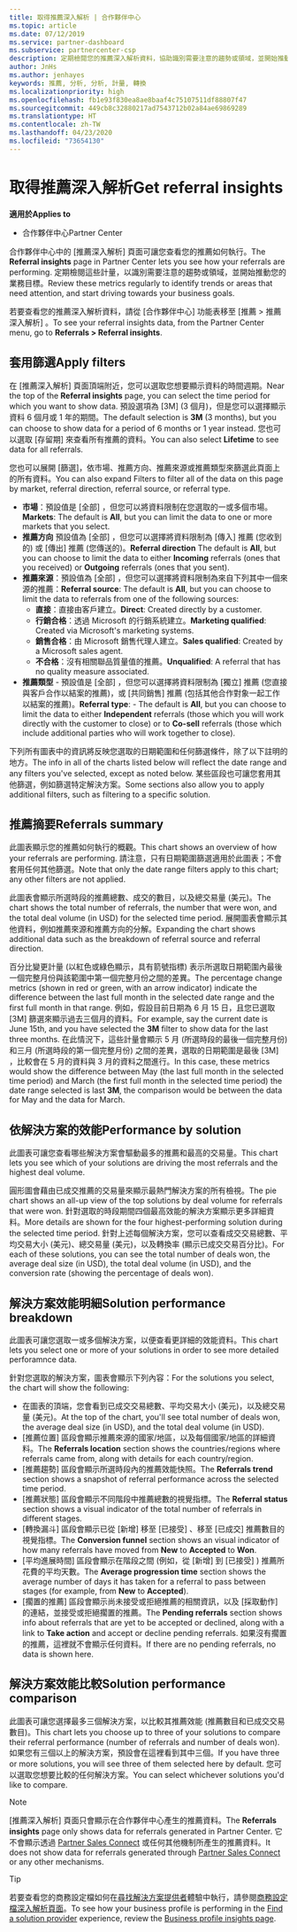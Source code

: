 ```yaml
---
title: 取得推薦深入解析 | 合作夥伴中心
ms.topic: article
ms.date: 07/12/2019
ms.service: partner-dashboard
ms.subservice: partnercenter-csp
description: 定期檢閱您的推薦深入解析資料，協助識別需要注意的趨勢或領域，並開始推動您的業務目標。
author: JnHs
ms.author: jenhayes
keywords: 推薦, 分析, 分析, 計量, 轉換
ms.localizationpriority: high
ms.openlocfilehash: fb1e93f830ea8ae8baaf4c75107511df88807f47
ms.sourcegitcommit: 449cb8c32880217ad7543712b02a84ae69869289
ms.translationtype: HT
ms.contentlocale: zh-TW
ms.lasthandoff: 04/23/2020
ms.locfileid: "73654130"
---
```

# <a name="get-referral-insights"></a><span data-ttu-id="e3e90-104">取得推薦深入解析</span><span class="sxs-lookup"><span data-stu-id="e3e90-104">Get referral insights</span></span>

<span data-ttu-id="e3e90-105">**適用於**</span><span class="sxs-lookup"><span data-stu-id="e3e90-105">**Applies to**</span></span>

- <span data-ttu-id="e3e90-106">合作夥伴中心</span><span class="sxs-lookup"><span data-stu-id="e3e90-106">Partner Center</span></span>

<span data-ttu-id="e3e90-107">合作夥伴中心中的 [推薦深入解析]  頁面可讓您查看您的推薦如何執行。</span><span class="sxs-lookup"><span data-stu-id="e3e90-107">The **Referral insights** page in Partner Center lets you see how your referrals are performing.</span></span> <span data-ttu-id="e3e90-108">定期檢閱這些計量，以識別需要注意的趨勢或領域，並開始推動您的業務目標。</span><span class="sxs-lookup"><span data-stu-id="e3e90-108">Review these metrics regularly to identify trends or areas that need attention, and start driving towards your business goals.</span></span>

<span data-ttu-id="e3e90-109">若要查看您的推薦深入解析資料，請從 [合作夥伴中心] 功能表移至 [推薦 > 推薦深入解析]  。</span><span class="sxs-lookup"><span data-stu-id="e3e90-109">To see your referral insights data, from the Partner Center menu, go to **Referrals > Referral insights**.</span></span>

## <a name="apply-filters"></a><span data-ttu-id="e3e90-110">套用篩選</span><span class="sxs-lookup"><span data-stu-id="e3e90-110">Apply filters</span></span>

<span data-ttu-id="e3e90-111">在 [推薦深入解析]  頁面頂端附近，您可以選取您想要顯示資料的時間週期。</span><span class="sxs-lookup"><span data-stu-id="e3e90-111">Near the top of the **Referral insights** page, you can select the time period for which you want to show data.</span></span> <span data-ttu-id="e3e90-112">預設選項為 [3M]  (3 個月)，但是您可以選擇顯示資料 6 個月或 1 年的期間。</span><span class="sxs-lookup"><span data-stu-id="e3e90-112">The default selection is **3M** (3 months), but you can choose to show data for a period of 6 months or 1 year instead.</span></span> <span data-ttu-id="e3e90-113">您也可以選取 [存留期]  來查看所有推薦的資料。</span><span class="sxs-lookup"><span data-stu-id="e3e90-113">You can also select **Lifetime** to see data for all referrals.</span></span>

<span data-ttu-id="e3e90-114">您也可以展開 [篩選]，依市場、推薦方向、推薦來源或推薦類型來篩選此頁面上的所有資料。</span><span class="sxs-lookup"><span data-stu-id="e3e90-114">You can also expand Filters to filter all of the data on this page by market, referral direction, referral source, or referral type.</span></span>
- <span data-ttu-id="e3e90-115">**市場**：預設值是 [全部]  ，但您可以將資料限制在您選取的一或多個市場。</span><span class="sxs-lookup"><span data-stu-id="e3e90-115">**Markets**: The default is **All**, but you can limit the data to one or more markets that you select.</span></span>
- <span data-ttu-id="e3e90-116">**推薦方向** 預設值為 [全部]  ，但您可以選擇將資料限制為 [傳入]  推薦 (您收到的) 或 [傳出]  推薦 (您傳送的)。</span><span class="sxs-lookup"><span data-stu-id="e3e90-116">**Referral direction** The default is **All**, but you can choose to limit the data to either **Incoming** referrals (ones that you received) or **Outgoing** referrals (ones that you sent).</span></span>
- <span data-ttu-id="e3e90-117">**推薦來源**：預設值為 [全部]  ，但您可以選擇將資料限制為來自下列其中一個來源的推薦：</span><span class="sxs-lookup"><span data-stu-id="e3e90-117">**Referral source**: The default is **All**, but you can choose to limit the data to referrals from one of the following sources:</span></span>
  - <span data-ttu-id="e3e90-118">**直接**：直接由客戶建立。</span><span class="sxs-lookup"><span data-stu-id="e3e90-118">**Direct**: Created directly by a customer.</span></span>
  - <span data-ttu-id="e3e90-119">**行銷合格**：透過 Microsoft 的行銷系統建立。</span><span class="sxs-lookup"><span data-stu-id="e3e90-119">**Marketing qualified**: Created via Microsoft's marketing systems.</span></span>
  - <span data-ttu-id="e3e90-120">**銷售合格**：由 Microsoft 銷售代理人建立。</span><span class="sxs-lookup"><span data-stu-id="e3e90-120">**Sales qualified**: Created by a Microsoft sales agent.</span></span>
  - <span data-ttu-id="e3e90-121">**不合格**：沒有相關聯品質量值的推薦。</span><span class="sxs-lookup"><span data-stu-id="e3e90-121">**Unqualified**: A referral that has no quality measure associated.</span></span>
- <span data-ttu-id="e3e90-122">**推薦類型** - 預設值是 [全部]  ，但您可以選擇將資料限制為 [獨立]  推薦 (您直接與客戶合作以結案的推薦)，或 [共同銷售]  推薦 (包括其他合作對象一起工作以結案的推薦)。</span><span class="sxs-lookup"><span data-stu-id="e3e90-122">**Referral type**:  - The default is **All**, but you can choose to limit the data to either **Independent** referrals (those which you will work directly with the customer to close) or to **Co-sell** referrals (those which include additional parties who will work together to close).</span></span>

<span data-ttu-id="e3e90-123">下列所有圖表中的資訊將反映您選取的日期範圍和任何篩選條件，除了以下註明的地方。</span><span class="sxs-lookup"><span data-stu-id="e3e90-123">The info in all of the charts listed below will reflect the date range and any filters you've selected, except as noted below.</span></span> <span data-ttu-id="e3e90-124">某些區段也可讓您套用其他篩選，例如篩選特定解決方案。</span><span class="sxs-lookup"><span data-stu-id="e3e90-124">Some sections also allow you to apply additional filters, such as filtering to a specific solution.</span></span>

## <a name="referrals-summary"></a><span data-ttu-id="e3e90-125">推薦摘要</span><span class="sxs-lookup"><span data-stu-id="e3e90-125">Referrals summary</span></span>

<span data-ttu-id="e3e90-126">此圖表顯示您的推薦如何執行的概觀。</span><span class="sxs-lookup"><span data-stu-id="e3e90-126">This chart shows an overview of how your referrals are performing.</span></span> <span data-ttu-id="e3e90-127">請注意，只有日期範圍篩選適用於此圖表；不會套用任何其他篩選。</span><span class="sxs-lookup"><span data-stu-id="e3e90-127">Note that only the date range filters apply to this chart; any other filters are not applied.</span></span> 

<span data-ttu-id="e3e90-128">此圖表會顯示所選時段的推薦總數、成交的數目，以及總交易量 (美元)。</span><span class="sxs-lookup"><span data-stu-id="e3e90-128">The chart shows the total number of referrals, the number that were won, and the total deal volume (in USD) for the selected time period.</span></span> <span data-ttu-id="e3e90-129">展開圖表會顯示其他資料，例如推薦來源和推薦方向的分解。</span><span class="sxs-lookup"><span data-stu-id="e3e90-129">Expanding the chart shows additional data such as the breakdown of referral source and referral direction.</span></span> 

<span data-ttu-id="e3e90-130">百分比變更計量 (以紅色或綠色顯示，具有箭號指標) 表示所選取日期範圍內最後一個完整月份與該範圍中第一個完整月份之間的差異。</span><span class="sxs-lookup"><span data-stu-id="e3e90-130">The percentage change metrics (shown in red or green, with an arrow indicator) indicate the difference between the last full month in the selected date range and the first full month in that range.</span></span> <span data-ttu-id="e3e90-131">例如，假設目前日期為 6 月 15 日，且您已選取 [3M]  篩選來顯示過去三個月的資料。</span><span class="sxs-lookup"><span data-stu-id="e3e90-131">For example, say the current date is June 15th, and you have selected the **3M** filter to show data for the last three months.</span></span> <span data-ttu-id="e3e90-132">在此情況下，這些計量會顯示 5 月 (所選時段的最後一個完整月份) 和三月 (所選時段的第一個完整月份) 之間的差異，選取的日期範圍是最後 [3M]  ，比較會在 5 月的資料與 3 月的資料之間進行。</span><span class="sxs-lookup"><span data-stu-id="e3e90-132">In this case, these metrics would show the difference between May (the last full month in the selected time period) and March (the first full month in the selected time period) the date range selected is last **3M**, the comparison would be between the data for May and the data for March.</span></span>

## <a name="performance-by-solution"></a><span data-ttu-id="e3e90-133">依解決方案的效能</span><span class="sxs-lookup"><span data-stu-id="e3e90-133">Performance by solution</span></span>

<span data-ttu-id="e3e90-134">此圖表可讓您查看哪些解決方案會驅動最多的推薦和最高的交易量。</span><span class="sxs-lookup"><span data-stu-id="e3e90-134">This chart lets you see which of your solutions are driving the most referrals and the highest deal volume.</span></span>

<span data-ttu-id="e3e90-135">圓形圖會藉由已成交推薦的交易量來顯示最熱門解決方案的所有檢視。</span><span class="sxs-lookup"><span data-stu-id="e3e90-135">The pie chart shows an all-up view of the top solutions by deal volume for referrals that were won.</span></span> <span data-ttu-id="e3e90-136">針對選取的時段期間四個最高效能的解決方案顯示更多詳細資料。</span><span class="sxs-lookup"><span data-stu-id="e3e90-136">More details are shown for the four highest-performing solution during the selected time period.</span></span> <span data-ttu-id="e3e90-137">針對上述每個解決方案，您可以查看成交交易總數、平均交易大小 (美元)、總交易量 (美元)，以及轉換率 (顯示已成交交易百分比)。</span><span class="sxs-lookup"><span data-stu-id="e3e90-137">For each of these solutions, you can see the total number of deals won, the average deal size (in USD), the total deal volume (in USD), and the conversion rate (showing the percentage of deals won).</span></span>

## <a name="solution-performance-breakdown"></a><span data-ttu-id="e3e90-138">解決方案效能明細</span><span class="sxs-lookup"><span data-stu-id="e3e90-138">Solution performance breakdown</span></span>

<span data-ttu-id="e3e90-139">此圖表可讓您選取一或多個解決方案，以便查看更詳細的效能資料。</span><span class="sxs-lookup"><span data-stu-id="e3e90-139">This chart lets you select one or more of your solutions in order to see more detailed perforamnce data.</span></span>

<span data-ttu-id="e3e90-140">針對您選取的解決方案，圖表會顯示下列內容：</span><span class="sxs-lookup"><span data-stu-id="e3e90-140">For the solutions you select, the chart will show the following:</span></span>
- <span data-ttu-id="e3e90-141">在圖表的頂端，您會看到已成交交易總數、平均交易大小 (美元)，以及總交易量 (美元)。</span><span class="sxs-lookup"><span data-stu-id="e3e90-141">At the top of the chart, you'll see total number of deals won, the average deal size (in USD), and the total deal volume (in USD).</span></span>
- <span data-ttu-id="e3e90-142">[推薦位置]  區段會顯示推薦來源的國家/地區，以及每個國家/地區的詳細資料。</span><span class="sxs-lookup"><span data-stu-id="e3e90-142">The **Referrals location** section shows the countries/regions where referrals came from, along with details for each country/region.</span></span>
- <span data-ttu-id="e3e90-143">[推薦趨勢]  區段會顯示所選時段內的推薦效能快照。</span><span class="sxs-lookup"><span data-stu-id="e3e90-143">The **Referrals trend** section shows a snapshot of referral performance across the selected time period.</span></span>
- <span data-ttu-id="e3e90-144">[推薦狀態]  區段會顯示不同階段中推薦總數的視覺指標。</span><span class="sxs-lookup"><span data-stu-id="e3e90-144">The **Referral status** section shows a visual indicator of the total number of referrals in different stages.</span></span>
- <span data-ttu-id="e3e90-145">[轉換漏斗]  區段會顯示已從 [新增]  移至 [已接受]  、移至 [已成交]  推薦數目的視覺指標。</span><span class="sxs-lookup"><span data-stu-id="e3e90-145">The **Conversion funnel** section shows an visual indicator of how many referrals have moved from **New** to **Accepted** to **Won**.</span></span>
- <span data-ttu-id="e3e90-146">[平均進展時間]  區段會顯示在階段之間 (例如，從 [新增]  到 [已接受]  ) 推薦所花費的平均天數。</span><span class="sxs-lookup"><span data-stu-id="e3e90-146">The **Average progression time** section shows the average number of days it has taken for a referral to pass between stages (for example, from **New** to **Accepted**).</span></span>
- <span data-ttu-id="e3e90-147">[擱置的推薦]  區段會顯示尚未接受或拒絕推薦的相關資訊，以及 [採取動作]  的連結，並接受或拒絕擱置的推薦。</span><span class="sxs-lookup"><span data-stu-id="e3e90-147">The **Pending referrals** section shows info about referrals that are yet to be accepted or declined, along with a link to **Take action** and accept or decline pending referrals.</span></span> <span data-ttu-id="e3e90-148">如果沒有擱置的推薦，這裡就不會顯示任何資料。</span><span class="sxs-lookup"><span data-stu-id="e3e90-148">If there are no pending referrals, no data is shown here.</span></span>

## <a name="solution-performance-comparison"></a><span data-ttu-id="e3e90-149">解決方案效能比較</span><span class="sxs-lookup"><span data-stu-id="e3e90-149">Solution performance comparison</span></span>

<span data-ttu-id="e3e90-150">此圖表可讓您選擇最多三個解決方案，以比較其推薦效能 (推薦數目和已成交交易數目)。</span><span class="sxs-lookup"><span data-stu-id="e3e90-150">This chart lets you choose up to three of your solutions to compare their referral performance (number of referrals and number of deals won).</span></span> <span data-ttu-id="e3e90-151">如果您有三個以上的解決方案，預設會在這裡看到其中三個。</span><span class="sxs-lookup"><span data-stu-id="e3e90-151">If you have three or more solutions, you will see three of them selected here by default.</span></span> <span data-ttu-id="e3e90-152">您可以選取您想要比較的任何解決方案。</span><span class="sxs-lookup"><span data-stu-id="e3e90-152">You can select whichever solutions you'd like to compare.</span></span>

> [!NOTE]
> <span data-ttu-id="e3e90-153">[推薦深入解析]  頁面只會顯示在合作夥伴中心產生的推薦資料。</span><span class="sxs-lookup"><span data-stu-id="e3e90-153">The **Referrals insights** page only shows data for referrals generated in Partner Center.</span></span> <span data-ttu-id="e3e90-154">它不會顯示透過 [Partner Sales Connect](https://support.microsoft.com/help/3170447/learn-to-use-partner-center-sales-connect) 或任何其他機制所產生的推薦資料。</span><span class="sxs-lookup"><span data-stu-id="e3e90-154">It does not show data for referrals generated through [Partner Sales Connect](https://support.microsoft.com/help/3170447/learn-to-use-partner-center-sales-connect) or any other mechanisms.</span></span>

> [!TIP]
> <span data-ttu-id="e3e90-155">若要查看您的商務設定檔如何在[尋找解決方案提供者](https://www.microsoft.com/solution-providers/home)體驗中執行，請參閱[商務設定檔深入解析頁面](analyze-your-marketing-profile.md)。</span><span class="sxs-lookup"><span data-stu-id="e3e90-155">To see how your business profile is performing in the [Find a solution provider](https://www.microsoft.com/solution-providers/home) experience, review the [Business profile insights page](analyze-your-marketing-profile.md).</span></span>
